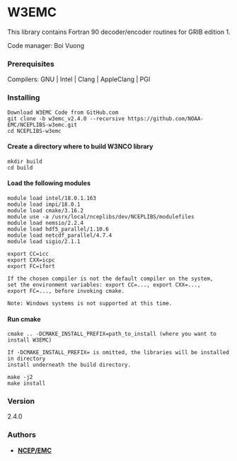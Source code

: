 # W3EMC
This library contains Fortran 90 decoder/encoder
routines for GRIB edition 1.

Code manager: Boi Vuong

### Prerequisites

Compilers: GNU | Intel | Clang | AppleClang | PGI

### Installing
```
Download W3EMC Code from GitHub.com
git clone -b w3emc_v2.4.0 --recursive https://github.com/NOAA-EMC/NCEPLIBS-w3emc.git
cd NCEPLIBS-w3emc
```
#### Create a directory where to build W3NCO library
```
mkdir build
cd build
```
#### Load the following modules 
```
module load intel/18.0.1.163
module load impi/18.0.1
module load cmake/3.16.2
module use -a /usrx/local/nceplibs/dev/NCEPLIBS/modulefiles
module load nemsio/2.2.4
module load hdf5_parallel/1.10.6
module load netcdf_parallel/4.7.4
module load sigio/2.1.1

export CC=icc
export CXX=icpc
export FC=ifort

If the chosen compiler is not the default compiler on the system,
set the environment variables: export CC=..., export CXX=..., 
export FC=..., before invoking cmake.

Note: Windows systems is not supported at this time.

```
#### Run cmake
```
cmake .. -DCMAKE_INSTALL_PREFIX=path_to_install (where you want to install W3EMC)

If -DCMAKE_INSTALL_PREFIX= is omitted, the libraries will be installed in directory 
install underneath the build directory.

make -j2
make install

```
### Version

2.4.0

### Authors

* **[NCEP/EMC](NCEP.List.EMC.nceplibs.Developers@noaa.gov)**
